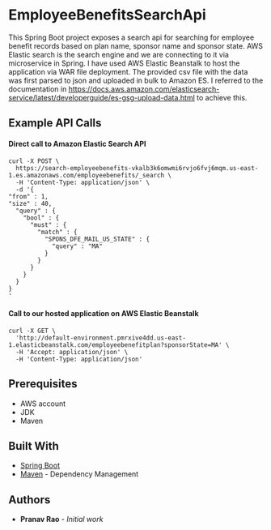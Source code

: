 # EmployeeBenefitsSearchApi
This Spring Boot project exposes a search api for searching for employee benefit records based on plan name, sponsor name and sponsor state.
AWS Elastic search is the search engine and we are connecting to it via microservice in Spring. I have used AWS Elastic Beanstalk to host the application via WAR file deployment.
The provided csv file with the data was first parsed to json and uploaded in bulk to Amazon ES. I referred to the documentation in https://docs.aws.amazon.com/elasticsearch-service/latest/developerguide/es-gsg-upload-data.html to achieve this.

## Example API Calls

#### Direct call to Amazon Elastic Search API

```
curl -X POST \
  https://search-employeebenefits-vkalb3k6omwmi6rvjo6fvj6mqm.us-east-1.es.amazonaws.com/employeebenefits/_search \
  -H 'Content-Type: application/json' \
  -d '{
"from" : 1, 
"size" : 40,
  "query" : {
    "bool" : {
      "must" : {
        "match" : {
          "SPONS_DFE_MAIL_US_STATE" : {
            "query" : "MA"
          }
        }
      }
    }
  }
}
'
```

#### Call to our hosted application on AWS Elastic Beanstalk

```
curl -X GET \
  'http://default-environment.pmrxive4dd.us-east-1.elasticbeanstalk.com/employeebenefitplan?sponsorState=MA' \
  -H 'Accept: application/json' \
  -H 'Content-Type: application/json'
```

## Prerequisites
- AWS account   
- JDK    
- Maven


## Built With

* [Spring Boot](https://projects.spring.io/spring-boot/)
* [Maven](https://maven.apache.org/) - Dependency Management

## Authors

* **Pranav Rao** - *Initial work*

